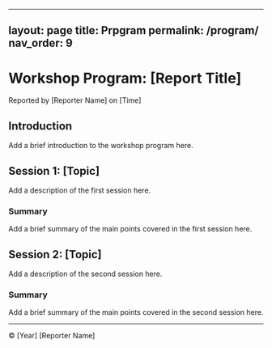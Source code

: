 
---
layout: page
title: Prpgram
permalink: /program/
nav_order: 9
---
# Workshop Program: [Report Title]

Reported by [Reporter Name] on [Time]

## Introduction

Add a brief introduction to the workshop program here.

## Session 1: [Topic]

Add a description of the first session here.

### Summary

Add a brief summary of the main points covered in the first session here.

## Session 2: [Topic]

Add a description of the second session here.

### Summary

Add a brief summary of the main points covered in the second session here.

<!-- Repeat the above section for each additional session -->

---
© [Year] [Reporter Name]
